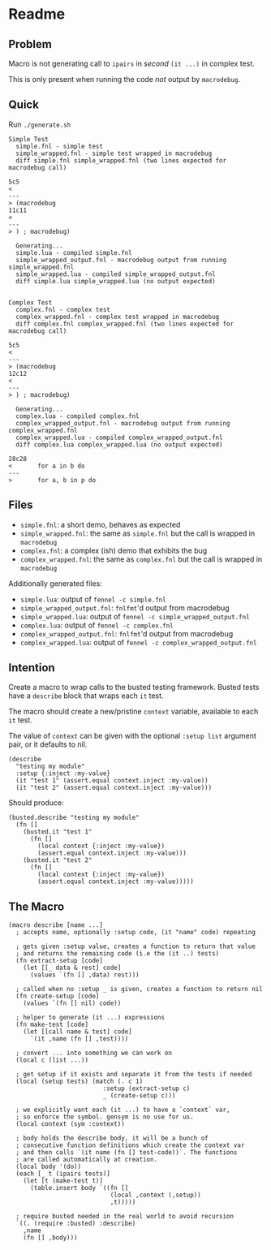 # Readme

Problem
---

Macro is not generating call to `ipairs` in *second* `(it ...)` in complex test.

This is only present when running the code *not* output by `macrodebug`.

Quick
---

Run `./generate.sh`

```
Simple Test
  simple.fnl - simple test
  simple_wrapped.fnl - simple test wrapped in macrodebug
  diff simple.fnl simple_wrapped.fnl (two lines expected for macrodebug call)

5c5
<
---
> (macrodebug
11c11
<
---
> ) ; macrodebug)

  Generating...
  simple.lua - compiled simple.fnl
  simple_wrapped_output.fnl - macrodebug output from running simple_wrapped.fnl
  simple_wrapped.lua - compiled simple_wrapped_output.fnl
  diff simple.lua simple_wrapped.lua (no output expected)


Complex Test
  complex.fnl - complex test
  complex_wrapped.fnl - complex test wrapped in macrodebug
  diff complex.fnl complex_wrapped.fnl (two lines expected for macrodebug call)

5c5
<
---
> (macrodebug
12c12
<
---
> ) ; macrodebug)

  Generating...
  complex.lua - compiled complex.fnl
  complex_wrapped_output.fnl - macrodebug output from running complex_wrapped.fnl
  complex_wrapped.lua - compiled complex_wrapped_output.fnl
  diff complex.lua complex_wrapped.lua (no output expected)

28c28
<       for a in b do
---
>       for a, b in p do
```

Files
---

- `simple.fnl`: a short demo, behaves as expected
- `simple_wrapped.fnl`: the same as `simple.fnl` but the call is wrapped in `macrodebug`
- `complex.fnl`: a complex (ish) demo that exhibits the bug
- `complex_wrapped.fnl`: the same as `complex.fnl` but the call is wrapped in `macrodebug`

Additionally generated files:

- `simple.lua`: output of `fennel -c simple.fnl`
- `simple_wrapped_output.fnl`: `fnlfmt`'d output from macrodebug
- `simple_wrapped.lua`: output of `fennel -c simple_wrapped_output.fnl`
- `complex.lua`: output of `fennel -c complex.fnl`
- `complex_wrapped_output.fnl`: `fnlfmt`'d output from macrodebug
- `complex_wrapped.lua`: output of `fennel -c complex_wrapped_output.fnl`

Intention
---

Create a macro to wrap calls to the busted testing framework. Busted tests have
a `describe` block that wraps each `it` test.

The macro should create a new/pristine `context` variable, available to each
`it` test.

The value of `context` can be given with the optional `:setup list` argument
pair, or it defaults to nil.

```fnl
(describe
  "testing my module"
  :setup {:inject :my-value}
  (it "test 1" (assert.equal context.inject :my-value))
  (it "test 2" (assert.equal context.inject :my-value)))
```

Should produce:

```fnl
(busted.describe "testing my module"
  (fn []
    (busted.it "test 1"
      (fn []
        (local context {:inject :my-value})
        (assert.equal context.inject :my-value)))
    (busted.it "test 2"
      (fn []
        (local context {:inject :my-value})
        (assert.equal context.inject :my-value)))))
```

The Macro
---

```fnl
(macro describe [name ...]
  ; accepts name, optionally :setup code, (it "name" code) repeating

  ; gets given :setup value, creates a function to return that value
  ; and returns the remaining code (i.e the (it ..) tests)
  (fn extract-setup [code]
    (let [[_ data & rest] code]
      (values `(fn [] ,data) rest)))

  ; called when no :setup _ is given, creates a function to return nil
  (fn create-setup [code]
    (values `(fn [] nil) code))

  ; helper to generate (it ...) expressions
  (fn make-test [code]
    (let [[call name & test] code]
      `(it ,name (fn [] ,test))))

  ; convert ... into something we can work on
  (local c (list ...))

  ; get setup if it exists and separate it from the tests if needed
  (local (setup tests) (match (. c 1)
                          :setup (extract-setup c)
                          _ (create-setup c)))

  ; we explicitly want each (it ...) to have a `context` var,
  ; so enforce the symbol. gensym is no use for us.
  (local context (sym :context))

  ; body holds the describe body, it will be a bunch of
  ; consecutive function definitions which create the context var
  ; and then calls `(it name (fn [] test-code))`. The functions
  ; are called automatically at creation.
  (local body '(do))
  (each [_ t (ipairs tests)]
    (let [t (make-test t)]
      (table.insert body `((fn []
                            (local ,context (,setup))
                            ,t)))))

  ; require busted needed in the real world to avoid recursion
  `((. (require :busted) :describe)
    ,name
    (fn [] ,body)))
```
